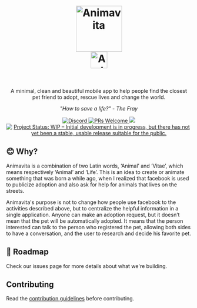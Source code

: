 <h1 align="center">
  <br>
  <img src="https://i.imgur.com/amrsFJK.png" alt="Animavita" height="125" width="125">
  <br>
  <img src="https://i.imgur.com/iSizpPl.png" alt="Animavita" height="45" width="">
  <br><br>
</h1>

<p align="center">A minimal, clean and beautiful mobile app to help people find the closest pet friend to adopt, rescue lives and change the world.</p>

<p align="center"><i>"How to save a life?" - The Fray</i> </p>

<p align="center">
  <a href="https://discord.gg/BHHz77rhb6">
    <img src="https://img.shields.io/discord/829042103295410197?color=%237289DA&label=Animavita&logo=discord&logoColor=white" alt="Discord">
  </a>
  <a href="http://makeapullrequest.com">
    <img src="https://img.shields.io/badge/contribuition-welcome-brightgreen.svg" alt="PRs Welcome">
  </a>
  <a href="https://saythanks.io/to/wendelfreitas">
      <img src="https://img.shields.io/badge/SayThanks.io-%E2%98%BC-1EAEDB.svg">
  </a>
<a href="https://www.repostatus.org/#wip"><img src="https://www.repostatus.org/badges/latest/wip.svg" alt="Project Status: WIP – Initial development is in progress, but there has not yet been a stable, usable release suitable for the public." /></a>  
</p>

## :blush: **Why?**

Animavita is a combination of two Latin words, ‘Animal’ and ‘Vitae’, which means respectively ‘Animal’ and ‘Life’. This is an idea to create or animate something that was born a while ago, when I realized that facebook is used to publicize adoption and also ask for help for animals that lives on the streets.

Animavita's purpose is not to change how people use facebook to the activities described above, but to centralize the helpful information in a single application. Anyone can make an adoption request, but it doesn’t mean that the pet will be automatically adopted. It means that the person interested can talk to the person who registered the pet, allowing both sides to have a conversation, and the user to research and decide his favorite pet.

## :dizzy: **Roadmap**

Check our issues page for more details about what we're building.

## Contributing

Read the [contribution guidelines](https://github.com/animavita/animavita/blob/v2/CONTRIBUTING.md) before contributing.
